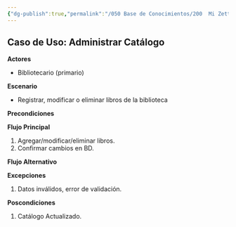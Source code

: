 ```yaml
---
{"dg-publish":true,"permalink":"/050 Base de Conocimientos/200  Mi Zettelkasten/100 Docencia/IS1/2025/Clase 12 Diagrama de Casos de Uso (Caso Práctico)/Sistema de Biblioteca/40 Análisis de Requerimientos/Zk Ejemplo Sistema de Biblioteca (Especificación del Caso de Uso Administrar Catálogo)/","tags":["digitalGarden","ejemplos","diagramaCasosDeUso"]}
---
```


## Caso de Uso: Administrar Catálogo

**Actores**
- Bibliotecario (primario)

**Escenario**
- Registrar, modificar o eliminar libros de la biblioteca

**Precondiciones**


**Flujo Principal**
1. Agregar/modificar/eliminar libros.
2. Confirmar cambios en BD.

**Flujo Alternativo**


**Excepciones**
1. Datos inválidos, error de validación.

**Poscondiciones**
1. Catálogo Actualizado.